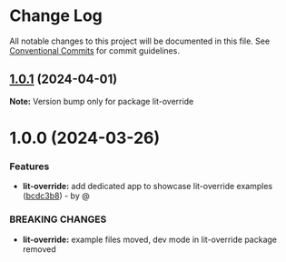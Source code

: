 # Change Log

All notable changes to this project will be documented in this file.
See [Conventional Commits](https://conventionalcommits.org) for commit guidelines.

## [1.0.1](https://github.com/waldronmatt/groundwork/compare/lit-override@1.0.0...lit-override@1.0.1) (2024-04-01)

**Note:** Version bump only for package lit-override

# 1.0.0 (2024-03-26)

### Features

* **lit-override:** add dedicated app to showcase lit-override examples ([bcdc3b8](https://github.com/waldronmatt/groundwork/commit/bcdc3b8d8946b28786c32a93d466773bdf0e5915)) - by @

### BREAKING CHANGES

* **lit-override:** example files moved, dev mode in lit-override package removed
